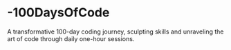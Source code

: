 # -100DaysOfCode
A transformative 100-day coding journey, sculpting skills and unraveling the art of code through daily one-hour sessions.
